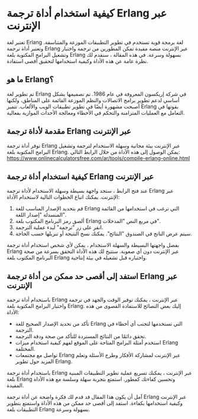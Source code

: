 كيفية استخدام أداة ترجمة Erlang عبر الإنترنت
============================================

تعتبر لغة Erlang لغة برمجة قوية تستخدم في تطوير التطبيقات الموزعة والمتناسقة. وتعتبر أداة ترجمة Erlang عبر الإنترنت منصة مفيدة تمكن المطورين من ترجمة واختبار وتشغيل البرامج المكتوبة بلغة Erlang بسهولة وسرعة. في هذه المقالة ، سنقدم لك نظرة عامة عن هذه الأداة وكيفية استخدامها لتحقيق أقصى استفادة.

ما هو Erlang؟
-------------

تم تطوير لغة Erlang في شركة إريكسون المعروفة في عام 1986. تم تصميمها بشكل أساسي لدعم تطوير برامج الاتصالات والنظم الموزعة القائمة على المناطق، ولكنها أصبحت مشهورة أيضًا في تطوير تطبيقات الويب والألعاب. تتميز Erlang بقوتها في التعامل مع العمليات المتزامنة والتحكم في الأخطاء ومعالجة الأحداث الموازية بفعالية.

مقدمة لأداة ترجمة Erlang عبر الإنترنت
-------------------------------------

توفر أداة ترجمة Erlang عبر الإنترنت بيئة مجانية وسهلة الاستخدام لترجمة وتشغيل البرامج المكتوبة بلغة Erlang. يمكن الوصول إلى هذه الأداة من خلال الرابط التالي: <https://www.onlinecalculatorsfree.com/ar/tools/compile-erlang-online.html>

كيفية استخدام أداة ترجمة Erlang عبر الإنترنت
--------------------------------------------

عند فتح الرابط ، ستجد واجهة بسيطة وسهلة الاستخدام لأداة ترجمة Erlang عبر الإنترنت. يمكنك اتباع الخطوات التالية لاستخدام الأداة:

1. قم بتحديد الإصدار المناسب للغة Erlang التي ترغب في استخدامها من القائمة المنسدلة "إصدار اللغة".
2. ألصق رمز البرنامج المكتوب بلغة Erlang في مربع النص "المدخلات".
3. انقر على زر "ترجمة" لبدء عملية الترجمة.
4. سيتم عرض الناتج في الصندوق "النتائج". يمكنك نسخ النتيجة أو تنزيلها حسب الحاجة.

بفضل واجهتها البسيطة والسهلة الاستخدام ، يمكن لأي شخص استخدام أداة ترجمة Erlang عبر الإنترنت دون أي صعوبة. ستتيح لك هذه الأداة التحقق بسرعة من صحة البرنامج المكتوب بلغة Erlang واختباره قبل تشغيله في بيئة إنتاجية.

استفد إلى أقصى حد ممكن من أداة ترجمة Erlang عبر الإنترنت
--------------------------------------------------------

باستخدام أداة ترجمة Erlang عبر الإنترنت ، يمكنك توفير الوقت والجهد في ترجمة واختبار البرامج المكتوبة بلغة Erlang. إليك بعض النصائح للاستفادة القصوى من هذه الأداة:

- تأكد من تحديد الإصدار الصحيح للغة Erlang التي تستخدمها لتجنب أي أخطاء في الترجمة.
- تحقق دائمًا من النتائج المستردة للتأكد من صحة ودقة الترجمة.
- استخدم أمثلة البرامج المتاحة على الموقع لفهم كيفية استخدام ميزات Erlang المختلفة.
- تواصل مع مجتمعات Erlang عبر الإنترنت لمشاركة الأفكار وطرح الأسئلة وتعلم المزيد حول تطوير Erlang.

باستخدام أداة ترجمة Erlang عبر الإنترنت ، يمكنك تسريع عملية تطوير التطبيقات المبنية بلغة Erlang وتحسين كفاءتك كمطور. استمتع بتجربة سهلة وسلسة مع هذه الأداة المفيدة.

آمل أن يكون هذا المقال قد قدم لك فكرة واضحة عن أداة ترجمة Erlang عبر الإنترنت وكيفية استخدامها بكفاءة. استفد إلى أقصى حد ممكن من هذه الأداة واستمتع بتطوير التطبيقات بلغة Erlang بسهولة وسرعة.